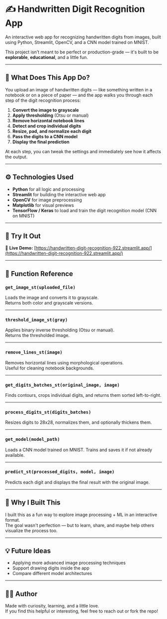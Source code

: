 # ✍️ Handwritten Digit Recognition App

An interactive web app for recognizing handwritten digits from images, built using Python, Streamlit, OpenCV, and a CNN model trained on MNIST.

This project isn't meant to be perfect or production-grade — it's built to be **explorable**, **educational**, and a little fun.

---

## 🎯 What Does This App Do?

You upload an image of handwritten digits — like something written in a notebook or on a piece of paper — and the app walks you through each step of the digit recognition process:

1. **Convert the image to grayscale**
2. **Apply thresholding** (Otsu or manual)
3. **Remove horizontal notebook lines**
4. **Detect and crop individual digits**
5. **Resize, pad, and normalize each digit**
6. **Pass the digits to a CNN model**
7. **Display the final prediction**

At each step, you can tweak the settings and immediately see how it affects the output.

---

## ⚙️ Technologies Used

- **Python** for all logic and processing  
- **Streamlit** for building the interactive web app  
- **OpenCV** for image preprocessing  
- **Matplotlib** for visual previews  
- **TensorFlow / Keras** to load and train the digit recognition model (CNN on MNIST)

---

## 🚀 Try It Out

🔗 **Live Demo:** [https://handwritten-digit-recognition-922.streamlit.app/](https://handwritten-digit-recognition-922.streamlit.app/)

---

## 📄 Function Reference

### `get_image_st(uploaded_file)`
Loads the image and converts it to grayscale.  
Returns both color and grayscale versions.

---

### `threshold_image_st(gray)`
Applies binary inverse thresholding (Otsu or manual).  
Returns the thresholded image.

---

### `remove_lines_st(image)`
Removes horizontal lines using morphological operations.  
Useful for cleaning notebook backgrounds.

---

### `get_digits_batches_st(original_image, image)`
Finds contours, crops individual digits, and returns them sorted left-to-right.

---

### `process_digits_st(digits_batches)`
Resizes digits to 28x28, normalizes them, and optionally thickens them.

---

### `get_model(model_path)`
Loads a CNN model trained on MNIST. Trains and saves it if not already available.

---

### `predict_st(processed_digits, model, image)`
Predicts each digit and displays the final result with the original image.

---

## 🙏 Why I Built This

I built this as a fun way to explore image processing + ML in an interactive format.  
The goal wasn't perfection — but to learn, share, and maybe help others visualize the process too.

---

## 💡 Future Ideas

- Applying more advanced image processing techniques  
- Support drawing digits inside the app  
- Compare different model architectures

---

## 👨‍💻 Author

Made with curiosity, learning, and a little love.  
If you find this helpful or interesting, feel free to reach out or fork the repo!

